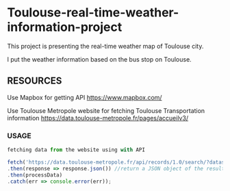 # Toulouse-real-time-weather-information-project

This project is presenting the real-time weather map of Toulouse city.

I put the weather information based on the bus stop on Toulouse.

## RESOURCES
Use Mapbox for getting API https://www.mapbox.com/ 

Use Toulouse Metropole website for fetching Toulouse Transportation information https://data.toulouse-metropole.fr/pages/accueilv3/

### USAGE
``` javascript
fetching data from the website using with API

fetch('https://data.toulouse-metropole.fr/api/records/1.0/search/?dataset=stations-meteo-en-place&rows=54')
.then(response => response.json()) //return a JSON object of the result
.then(processData)
.catch(err => console.error(err));

```


